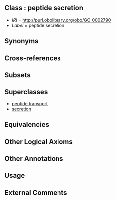 
## Class : peptide secretion

 * *IRI* = http://purl.obolibrary.org/obo/GO_0002790
 * *Label* = peptide secretion

## Synonyms


## Cross-references


## Subsets


## Superclasses

 * [peptide transport](../../GO/33/GO_0015833.md)
 * [secretion](../../GO/03/GO_0046903.md)

## Equivalencies


## Other Logical Axioms


## Other Annotations


## Usage


## External Comments

